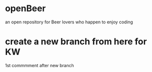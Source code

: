 # openBeer
an open repository for Beer lovers who happen to enjoy coding
# create a new branch from here for KW
1st commmment after new branch
